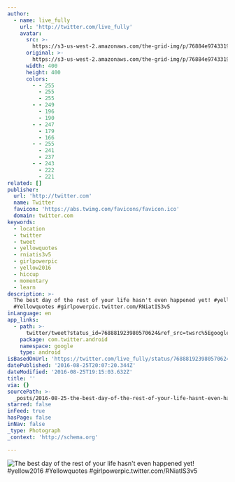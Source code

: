 ```yaml
---
author:
  - name: live_fully
    url: 'http://twitter.com/live_fully'
    avatar:
      src: >-
        https://s3-us-west-2.amazonaws.com/the-grid-img/p/76884e9743319e6292132b3d767d754f1ee692a0.jpg
      original: >-
        https://s3-us-west-2.amazonaws.com/the-grid-img/p/76884e9743319e6292132b3d767d754f1ee692a0.jpg
      width: 400
      height: 400
      colors:
        - - 255
          - 255
          - 255
        - - 249
          - 196
          - 190
        - - 247
          - 179
          - 166
        - - 255
          - 241
          - 237
        - - 243
          - 222
          - 221
related: []
publisher:
  url: 'http://twitter.com'
  name: Twitter
  favicon: 'https://abs.twimg.com/favicons/favicon.ico'
  domain: twitter.com
keywords:
  - location
  - twitter
  - tweet
  - yellowquotes
  - rniatis3v5
  - girlpowerpic
  - yellow2016
  - hiccup
  - momentary
  - learn
description: >-
  The best day of the rest of your life hasn't even happened yet! #yellow2016
  #Yellowquotes #girlpowerpic.twitter.com/RNiatIS3v5
inLanguage: en
app_links:
  - path: >-
      twitter/tweet?status_id=768881923980570624&ref_src=twsrc%5Egoogle%7Ctwcamp%5Eandroidseo%7Ctwgr%5Estatus%7Ctwterm%5E768881923980570624
    package: com.twitter.android
    namespace: google
    type: android
isBasedOnUrl: 'https://twitter.com/live_fully/status/768881923980570624'
datePublished: '2016-08-25T20:07:20.344Z'
dateModified: '2016-08-25T19:15:03.632Z'
title: ''
via: {}
sourcePath: >-
  _posts/2016-08-25-the-best-day-of-the-rest-of-your-life-hasnt-even-happened-y.md
starred: false
inFeed: true
hasPage: false
inNav: false
_type: Photograph
_context: 'http://schema.org'

---
```

![The best day of the rest of your life hasn't even happened yet! #yellow2016 #Yellowquotes #girlpowerpic.twitter.com/RNiatIS3v5](https://pbs.twimg.com/media/CqueCEuUIAEn3uZ.jpg:large)